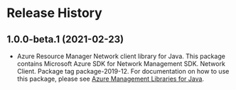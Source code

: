 # Release History

## 1.0.0-beta.1 (2021-02-23)

- Azure Resource Manager Network client library for Java. This package contains Microsoft Azure SDK for Network Management SDK. Network Client. Package tag package-2019-12. For documentation on how to use this package, please see [Azure Management Libraries for Java](https://aka.ms/azsdk/java/mgmt).
